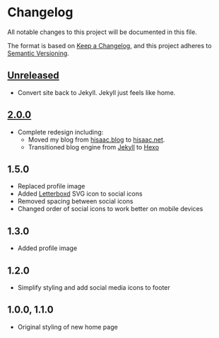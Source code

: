 # Changelog

All notable changes to this project will be documented in this file.

The format is based on [Keep a Changelog](https://keepachangelog.com/en/1.0.0/), and this project adheres to [Semantic Versioning](https://semver.org/spec/v2.0.0.html).

## [Unreleased]

- Convert site back to Jekyll. Jekyll just feels like home.

## [2.0.0][2.0.0]

- Complete redesign including:
	- Moved my blog from [hisaac.blog](https://hisaac.blog) to [hisaac.net](http://hisaac.net/).
	- Transitioned blog engine from [Jekyll](https://jekyllrb.com) to [Hexo](https://hexo.io)

## 1.5.0

- Replaced profile image
- Added [Letterboxd](http://letterboxd.com) SVG icon to social icons
- Removed spacing between social icons
- Changed order of social icons to work better on mobile devices

## 1.3.0

- Added profile image

## 1.2.0

- Simplify styling and add social media icons to footer

## 1.0.0, 1.1.0

- Original styling of new home page

[Unreleased]: https://github.com/hisaac/hisaac.net/compare/
[2.0.0]: https://github.com/hisaac/hisaac.net/compare/
